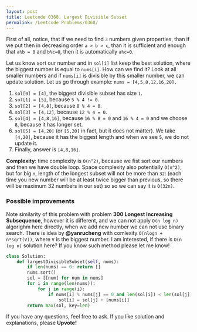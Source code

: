 ```yaml
---
layout: post
title: Leetcode 0368. Largest Divisible Subset
permalink: /Leetcode Problems/0368/
---
```


First of all, notice, that if we need to find `3` numbers  given properties, than if we put then in decreasing order `a > b > c`, than it is sufficient and enough that `a%b = 0` and `b%c=0`, then it is automatically `a%c=0`. 

Let us know sort our number and in `sol[i]` list keep the best solution, where the biggest number is equal to `nums[i]`. How can we find it? Look at all smaller numbers and if `nums[i]` is divisible by this smaller number, we can update solution. Let us go through example: `nums = [4,5,8,12,16,20].`
1. `sol[0] = [4]`, the biggest divisible subset has size `1`.
2. `sol[1] = [5]`, because `5 % 4 != 0`.
3. `sol[2] = [4,8]`, because `8 % 4 = 0`.
4. `sol[3] = [4,12]`, because `12 % 4 = 0`. 
5. `sol[4] = [4,8,16]`, because `16 % 8 = 0` and `16 % 4 = 0` and we choose `8`, because it has longer set.
6. `sol[5] = [4,20]` (or `[5,20]` in fact, but it does not matter). We take `[4,20]`, because it has the biggest length and when we see `5`, we do not update it.
7. Finally, answer is `[4,8,16]`.


**Complexity**: time complexity is `O(n^2)`, because we fist sort our numbers and then we have double loop. Space complexity also potentially `O(n^2)`, but for big `n`, length of the longest subset will not be more than `32`: (each time you new number will be at least twice bigger than previous, so there will be maximum 32 numbers in our set) so so we can say it is `O(32n)`.

### Possible improvements
Note similarity of this problem with problem **300 Longest Increasing Subsequence**, however it is different, and we can not apply `O(n log n)` algorighm here directly, when we add new number we can not use binary search.
There is idea by **@yanrucheng** with comlexity `O(nlogn + n*sqrt(V))`, where `V` is the biggest number. I am interested, if there is `O(n log n)` solution here? If you know such method please let me know!


```python
class Solution:
    def largestDivisibleSubset(self, nums):
        if len(nums) == 0: return []
        nums.sort()
        sol = [[num] for num in nums]
        for i in range(len(nums)):
            for j in range(i):
                if nums[i] % nums[j] == 0 and len(sol[i]) < len(sol[j]) + 1:
                    sol[i] = sol[j] + [nums[i]]
        return max(sol, key=len)
```

If you have any questions, feel free to ask. If you like solution and explanations, please **Upvote!**
